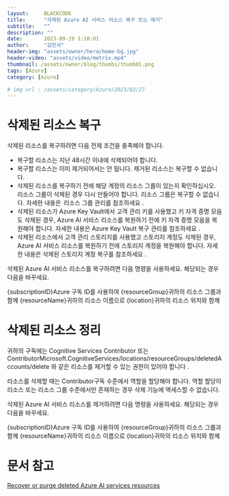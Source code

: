 ```yaml
---
layout:     BLACKCODE
title:      "삭제된 Azure AI 서비스 리소스 복구 또는 제거"
subtitle:   ""
description: ""
date:       2023-09-19 1:10:01
author:     "김민서"
header-img: "assets/owner/hero/home-bg.jpg"
header-video: "assets/video/metrix.mp4"
thumbnail: /assets/owner/blog/thumbs/thumb01.png
tags: [Azure]
category: [Azure]

# img url : /assets/category/Azure/2023/02/27
---
```


# 삭제된 리소스 복구

삭제된 리소스를 복구하려면 다음 전제 조건을 충족해야 합니다.

- 복구할 리소스는 지난 48시간 이내에 삭제되어야 합니다.
- 복구할 리소스는 이미 제거되어서는 안 됩니다. 제거된 리소스는 복구할 수 없습니다.
- 삭제된 리소스를 복구하기 전에 해당 계정의 리소스 그룹이 있는지 확인하십시오. 리소스 그룹이 삭제된 경우 다시 만들어야 합니다. 리소스 그룹은 복구할 수 없습니다. 자세한 내용은  리소스 그룹 관리를 참조하세요 .
- 삭제된 리소스가 Azure Key Vault에서 고객 관리 키를 사용했고 키 자격 증명 모음도 삭제된 경우, Azure AI 서비스 리소스를 복원하기 전에 키 자격 증명 모음을 복원해야 합니다. 자세한 내용은 Azure Key Vault 복구 관리를 참조하세요 .
- 삭제된 리소스에서 고객 관리 스토리지를 사용했고 스토리지 계정도 삭제된 경우, Azure AI 서비스 리소스를 복원하기 전에 스토리지 계정을 복원해야 합니다. 자세한 내용은 삭제된 스토리지 계정 복구를 참조하세요 .

삭제된 Azure AI 서비스 리소스를 복구하려면 다음 명령을 사용하세요. 해당되는 경우 다음을 바꾸세요.

{subscriptionID}Azure 구독 ID를 사용하여
{resourceGroup}귀하의 리소스 그룹과 함께
{resourceName}귀하의 리소스 이름으로
{location}귀하의 리소스 위치와 함께


# 삭제된 리소스 정리

귀하의 구독에는 Cognitive Services Contributor 또는 ContributorMicrosoft.CognitiveServices/locations/resourceGroups/deletedAccounts/delete 와 같은 리소스를 제거할 수 있는 권한이 있어야 합니다 .

리소스를 삭제할 때는 Contributor구독 수준에서 역할을 할당해야 합니다. 역할 할당이 리소스 또는 리소스 그룹 수준에서만 존재하는 경우 삭제 기능에 액세스할 수 없습니다.

삭제된 Azure AI 서비스 리소스를 제거하려면 다음 명령을 사용하세요. 해당되는 경우 다음을 바꾸세요.

{subscriptionID}Azure 구독 ID를 사용하여
{resourceGroup}귀하의 리소스 그룹과 함께
{resourceName}귀하의 리소스 이름으로
{location}귀하의 리소스 위치와 함께

# 문서 참고
[Recover or purge deleted Azure AI services resources](https://learn.microsoft.com/en-us/azure/ai-services/recover-purge-resources?tabs=azure-portal)
